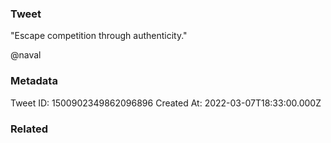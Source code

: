 ### Tweet
"Escape competition through authenticity." 
 
@naval

### Metadata
Tweet ID: 1500902349862096896
Created At: 2022-03-07T18:33:00.000Z

### Related

